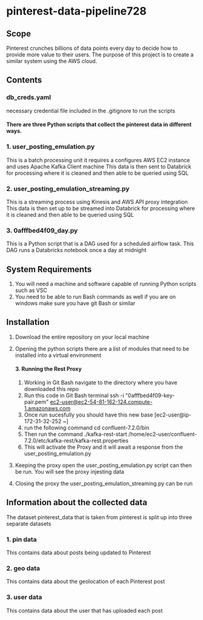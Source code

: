 # pinterest-data-pipeline728

## Scope
Pinterest crunches billions of data points every day to decide how to provide more value to their users.
The purpose of this project is to create a similar system using the AWS cloud.


## Contents

### db_creds.yaml
necessary credential file included in the .gitignore to run the scripts

#### There are three Python scripts that collect the pinterest data in different ways.

### 1. user_posting_emulation.py
This is a batch processing unit it requires a configures AWS EC2 instance and uses Apache Kafka Client machine
This data is then sent to Databrick for processing where it is cleaned and then able to be queried using SQL

### 2. user_posting_emulation_streaming.py
This is a streaming process using Kinesis and AWS API proxy integration
This data is then set up to be streamed into Databrick for processing where it is cleaned and then able to be queried using SQL

### 3. 0afffbed4f09_day.py
This is a Python script that is a DAG used for a scheduled airflow task. This DAG runs a Databricks notebook once a day at midnight



## System Requirements
1. You will need a machine and software capable of running Python scripts such as VSC
2. You need to be able to run Bash commands as well if you are on windows make sure you have git Bash or similar

## Installation
1. Download the entire repository on your local machine
2. Opening the python scripts there are a list of modules that need to be installed into a virtual environment
    #### 3. Running the Rest Proxy
    1. Working in Git Bash navigate to the directory where you have downloaded this repo
    2. Run this code in Git Bash terminal
    ssh -i "0afffbed4f09-key-pair.pem" ec2-user@ec2-54-81-162-124.compute-1.amazonaws.com
    3. Once run sucesfully you should have this new base [ec2-user@ip-172-31-32-252 ~]
    4. run the following command
    cd confluent-7.2.0/bin
    5. Then run the command
    ./kafka-rest-start /home/ec2-user/confluent-7.2.0/etc/kafka-rest/kafka-rest.properties
    6. This will activate the Proxy and it will await a response from the user_posting_emulation.py

4. Keeping the proxy open the user_posting_emulation.py script can then be run. You will see the proxy injesting data
5. Closing the proxy the user_posting_emulation_streaming.py can be run

## Information about the collected data
The dataset pinterest_data that is taken from pinterest is split up into three separate datasets
### 1. pin data
This contains data about posts being updated to Pinterest
### 2. geo data
This contains data about the geolocation of each Pinterest post
### 3. user data
This contains data about the user that has uploaded each post

